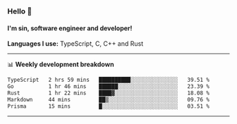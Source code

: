 ### Hello 👋
#### I'm sin, software engineer and developer!

**Languages I use:** TypeScript, C, C++ and Rust

---
📊 **Weekly development breakdown**

<!--START_SECTION:waka-->

```txt
TypeScript   2 hrs 59 mins   ██████████░░░░░░░░░░░░░░░   39.51 %
Go           1 hr 46 mins    ██████░░░░░░░░░░░░░░░░░░░   23.39 %
Rust         1 hr 22 mins    ████▓░░░░░░░░░░░░░░░░░░░░   18.08 %
Markdown     44 mins         ██▒░░░░░░░░░░░░░░░░░░░░░░   09.76 %
Prisma       15 mins         █░░░░░░░░░░░░░░░░░░░░░░░░   03.51 %
```

<!--END_SECTION:waka-->

---
